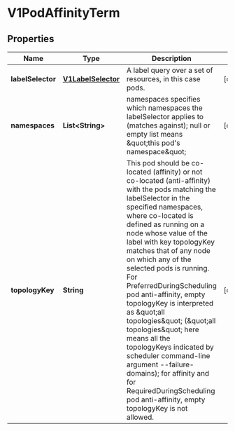 
# V1PodAffinityTerm

## Properties
Name | Type | Description | Notes
------------ | ------------- | ------------- | -------------
**labelSelector** | [**V1LabelSelector**](V1LabelSelector.md) | A label query over a set of resources, in this case pods. |  [optional]
**namespaces** | **List&lt;String&gt;** | namespaces specifies which namespaces the labelSelector applies to (matches against); null or empty list means \&quot;this pod&#39;s namespace\&quot; |  [optional]
**topologyKey** | **String** | This pod should be co-located (affinity) or not co-located (anti-affinity) with the pods matching the labelSelector in the specified namespaces, where co-located is defined as running on a node whose value of the label with key topologyKey matches that of any node on which any of the selected pods is running. For PreferredDuringScheduling pod anti-affinity, empty topologyKey is interpreted as \&quot;all topologies\&quot; (\&quot;all topologies\&quot; here means all the topologyKeys indicated by scheduler command-line argument --failure-domains); for affinity and for RequiredDuringScheduling pod anti-affinity, empty topologyKey is not allowed. |  [optional]



